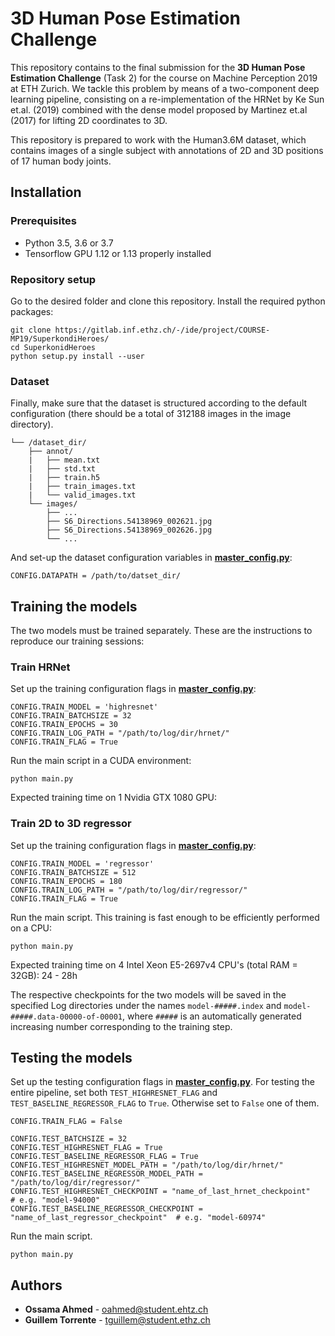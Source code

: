# 3D Human Pose Estimation Challenge

This repository contains to the final submission for the **3D Human Pose Estimation Challenge** (Task 2) for the course on Machine Perception 2019 at ETH Zurich. 
We tackle this problem by means of a two-component deep learning pipeline, consisting on a re-implementation of the HRNet by Ke Sun et.al. (2019) combined with the dense model proposed by Martinez et.al (2017) for lifting 2D coordinates to 3D. 

This repository is prepared to work with the Human3.6M dataset, which contains images of a single subject with annotations of 2D and 3D positions of 17 human body joints.

## Installation

### Prerequisites

* Python 3.5, 3.6 or 3.7
* Tensorflow GPU 1.12 or 1.13 properly installed

### Repository setup

Go to the desired folder and clone this repository. Install the required python packages:
```
git clone https://gitlab.inf.ethz.ch/-/ide/project/COURSE-MP19/SuperkondiHeroes/
cd SuperkonidHeroes
python setup.py install --user
```

### Dataset

Finally, make sure that the dataset is structured according to the default configuration (there should be a total of 312188 images in the image directory).

    └── /dataset_dir/
        ├── annot/
        |   ├── mean.txt
        |   ├── std.txt
        |   ├── train.h5
        |   ├── train_images.txt
        |   └── valid_images.txt
        └── images/
            ├── ...
            ├── S6_Directions.54138969_002621.jpg
            ├── S6_Directions.54138969_002626.jpg
            └── ...
             
And set-up the dataset configuration variables in [__master_config.py__](./configs/master_config.py):

``` 
CONFIG.DATAPATH = /path/to/datset_dir/
```

## Training the models

The two models must be trained separately. These are the instructions to reproduce our training sessions:

### Train HRNet

Set up the training configuration flags in [__master_config.py__](./configs/master_config.py):

```
CONFIG.TRAIN_MODEL = 'highresnet'
CONFIG.TRAIN_BATCHSIZE = 32
CONFIG.TRAIN_EPOCHS = 30
CONFIG.TRAIN_LOG_PATH = "/path/to/log/dir/hrnet/"
CONFIG.TRAIN_FLAG = True
```

Run the main script in a CUDA environment:

```
python main.py
```

Expected training time on 1 Nvidia GTX 1080 GPU: 

### Train 2D to 3D regressor

Set up the training configuration flags in [__master_config.py__](./configs/master_config.py):

```
CONFIG.TRAIN_MODEL = 'regressor'
CONFIG.TRAIN_BATCHSIZE = 512
CONFIG.TRAIN_EPOCHS = 180
CONFIG.TRAIN_LOG_PATH = "/path/to/log/dir/regressor/"
CONFIG.TRAIN_FLAG = True
```

Run the main script. This training is fast enough to be efficiently performed on a CPU:

```
python main.py
```

Expected training time on 4 Intel Xeon E5-2697v4 CPU's (total RAM = 32GB): 24 - 28h

The respective checkpoints for the two models will be saved in the specified Log directories under the names `model-#####.index` and `model-#####.data-00000-of-00001`, where `#####` is an automatically generated increasing number corresponding to the training step. 

## Testing the models

Set up the testing configuration flags in [__master_config.py__](./configs/master_config.py).
For testing the entire pipeline, set both `TEST_HIGHRESNET_FLAG` and `TEST_BASELINE_REGRESSOR_FLAG` to `True`. Otherwise set to `False` one of them.

```
CONFIG.TRAIN_FLAG = False

CONFIG.TEST_BATCHSIZE = 32
CONFIG.TEST_HIGHRESNET_FLAG = True
CONFIG.TEST_BASELINE_REGRESSOR_FLAG = True
CONFIG.TEST_HIGHRESNET_MODEL_PATH = "/path/to/log/dir/hrnet/"
CONFIG.TEST_BASELINE_REGRESSOR_MODEL_PATH = "/path/to/log/dir/regressor/"
CONFIG.TEST_HIGHRESNET_CHECKPOINT = "name_of_last_hrnet_checkpoint"              # e.g. "model-94000"
CONFIG.TEST_BASELINE_REGRESSOR_CHECKPOINT = "name_of_last_regressor_checkpoint"  # e.g. "model-60974"
```

Run the main script.

```
python main.py
```

## Authors

* **Ossama Ahmed** - oahmed@student.ehtz.ch
* **Guillem Torrente** - tguillem@student.ethz.ch
